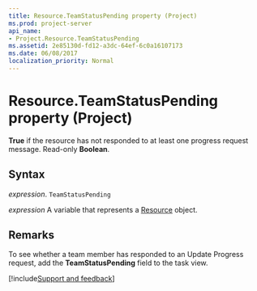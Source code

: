 ```yaml
---
title: Resource.TeamStatusPending property (Project)
ms.prod: project-server
api_name:
- Project.Resource.TeamStatusPending
ms.assetid: 2e85130d-fd12-a3dc-64ef-6c0a16107173
ms.date: 06/08/2017
localization_priority: Normal
---
```



# Resource.TeamStatusPending property (Project)

 **True** if the resource has not responded to at least one progress request message. Read-only **Boolean**.


## Syntax

_expression_. `TeamStatusPending`

_expression_ A variable that represents a [Resource](./Project.Resource.md) object.


## Remarks

To see whether a team member has responded to an Update Progress request, add the  **TeamStatusPending** field to the task view.

[!include[Support and feedback](~/includes/feedback-boilerplate.md)]